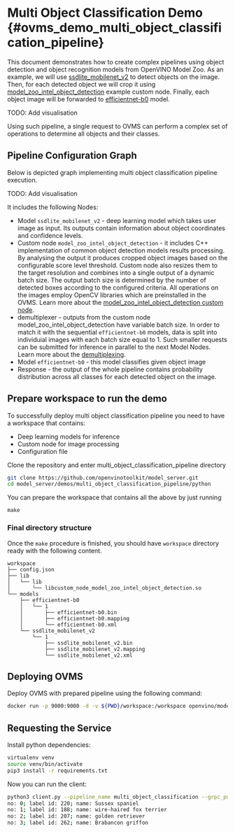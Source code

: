 # Multi Object Classification Demo {#ovms_demo_multi_object_classification_pipeline}
This document demonstrates how to create complex pipelines using object detection and object recognition models from OpenVINO Model Zoo. As an example, we will use [ssdlite_mobilenet_v2](https://github.com/openvinotoolkit/open_model_zoo/blob/2022.1.0/models/public/ssdlite_mobilenet_v2/README.md) to detect objects on the image. Then, for each detected object we will crop it using [model_zoo_intel_object_detection](https://github.com/openvinotoolkit/model_server/tree/releases/2022/1/src/custom_nodes/model_zoo_intel_object_detection) example custom node. Finally, each object image will be forwarded to [efficientnet-b0](https://github.com/openvinotoolkit/open_model_zoo/blob/2022.1.0/models/public/efficientnet-b0/README.md) model.

TODO: Add visualisation

Using such pipeline, a single request to OVMS can perform a complex set of operations to determine all objects and their classes.

## Pipeline Configuration Graph

Below is depicted graph implementing multi object classification pipeline execution. 

TODO: Add visualisation

It includes the following Nodes:
- Model `ssdlite_mobilenet_v2` - deep learning model which takes user image as input. Its outputs contain information about object coordinates and confidence levels.
- Custom node `model_zoo_intel_object_detection` - it includes C++ implementation of common object detection models results processing. By analysing the output it produces cropped object images based on the configurable score level threshold. Custom node also resizes them to the target resolution and combines into a single output of a dynamic batch size. The output batch size is determined by the number of detected
boxes according to the configured criteria. All operations on the images employ OpenCV libraries which are preinstalled in the OVMS. Learn more about the [model_zoo_intel_object_detection custom node](https://github.com/openvinotoolkit/model_server/tree/releases/2022/1/src/custom_nodes/model_zoo_intel_object_detection).
- demultiplexer - outputs from the custom node model_zoo_intel_object_detection have variable batch size. In order to match it with the sequential `efficientnet-b0` models, data is split into individuial images with each batch size equal to 1.
Such smaller requests can be submitted for inference in parallel to the next Model Nodes. Learn more about the [demultiplexing](../../../docs/demultiplexing.md).
- Model `efficientnet-b0` - this model classifies given object image
- Response - the output of the whole pipeline contains probability distribution across all classes for each detected object on the image. 

## Prepare workspace to run the demo

To successfully deploy multi object classification pipeline you need to have a workspace that contains:
- Deep learning models for inference
- Custom node for image processing
- Configuration file

Clone the repository and enter multi_object_classification_pipeline directory
```bash
git clone https://github.com/openvinotoolkit/model_server.git
cd model_server/demos/multi_object_classification_pipeline/python
```

You can prepare the workspace that contains all the above by just running

```
make
```

### Final directory structure

Once the `make` procedure is finished, you should have `workspace` directory ready with the following content.
```
workspace
├── config.json
├── lib
│   └── lib
│       └── libcustom_node_model_zoo_intel_object_detection.so
└── models
    ├── efficientnet-b0
    │   └── 1
    │       ├── efficientnet-b0.bin
    │       ├── efficientnet-b0.mapping
    │       └── efficientnet-b0.xml
    └── ssdlite_mobilenet_v2
        └── 1
            ├── ssdlite_mobilenet_v2.bin
            ├── ssdlite_mobilenet_v2.mapping
            └── ssdlite_mobilenet_v2.xml
```

## Deploying OVMS

Deploy OVMS with prepared pipeline using the following command:

```bash
docker run -p 9000:9000 -d -v ${PWD}/workspace:/workspace openvino/model_server --config_path /workspace/config.json --port 9000
```

## Requesting the Service

Install python dependencies:
```bash
virtualenv venv
source venv/bin/activate
pip3 install -r requirements.txt
``` 

Now you can run the client:
```bash
python3 client.py --pipeline_name multi_object_classification --grpc_port 9000 --image_input_path ../../common/static/images/dogs/multiple_dogs.jpg
no: 0; label id: 220; name: Sussex spaniel
no: 1; label id: 188; name: wire-haired fox terrier
no: 2; label id: 207; name: golden retriever
no: 3; label id: 262; name: Brabancon griffon
